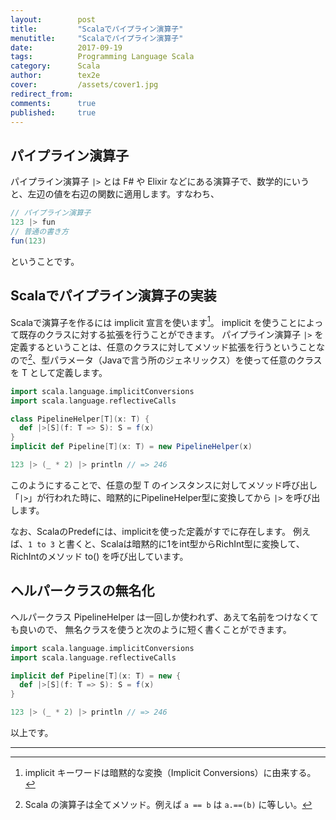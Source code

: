 ```yaml
---
layout:        post
title:         "Scalaでパイプライン演算子"
menutitle:     "Scalaでパイプライン演算子"
date:          2017-09-19
tags:          Programming Language Scala
category:      Scala
author:        tex2e
cover:         /assets/cover1.jpg
redirect_from:
comments:      true
published:     true
---
```


パイプライン演算子
----------------

パイプライン演算子 `|>` とは F# や Elixir などにある演算子で、数学的にいうと、左辺の値を右辺の関数に適用します。すなわち、

```scala
// パイプライン演算子
123 |> fun
// 普通の書き方
fun(123)
```

ということです。


Scalaでパイプライン演算子の実装
-------------------------------

Scalaで演算子を作るには implicit 宣言を使います[^1]。
implicit を使うことによって既存のクラスに対する拡張を行うことができます。
パイプライン演算子 `|>` を定義するということは、任意のクラスに対してメソッド拡張を行うということなので[^2]、型パラメータ（Javaで言う所のジェネリックス）を使って任意のクラスを T として定義します。

```scala
import scala.language.implicitConversions
import scala.language.reflectiveCalls

class PipelineHelper[T](x: T) {
  def |>[S](f: T => S): S = f(x)
}
implicit def Pipeline[T](x: T) = new PipelineHelper(x)

123 |> (_ * 2) |> println // => 246
```

このようにすることで、任意の型 T のインスタンスに対してメソッド呼び出し「`|>`」が行われた時に、暗黙的にPipelineHelper型に変換してから `|>` を呼び出します。

なお、ScalaのPredefには、implicitを使った定義がすでに存在します。
例えば、`1 to 3` と書くと、Scalaは暗黙的に1をint型からRichInt型に変換して、RichIntのメソッド to() を呼び出しています。


ヘルパークラスの無名化
-----------------------

ヘルパークラス PipelineHelper は一回しか使われず、あえて名前をつけなくても良いので、
無名クラスを使うと次のように短く書くことができます。

```scala
import scala.language.implicitConversions
import scala.language.reflectiveCalls

implicit def Pipeline[T](x: T) = new {
  def |>[S](f: T => S): S = f(x)
}

123 |> (_ * 2) |> println // => 246
```

以上です。

-----

[^1]: implicit キーワードは暗黙的な変換（Implicit Conversions）に由来する。
[^2]: Scala の演算子は全てメソッド。例えば `a == b` は `a.==(b)` に等しい。
